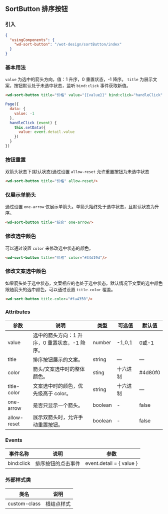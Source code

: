 ## SortButton 排序按钮

### 引入

```json
{
  "usingComponents": {
    "wd-sort-button": "/wot-design/sortButton/index"
  }
}

```

### 基本用法

`value` 为选中的箭头方向，值：1 升序，0 重置状态，-1 降序。 `title` 为展示文案，按钮默认处于未选中状态，监听 `bind:click` 事件获取新值。

```html
<wd-sort-button title="价格" value="{{value}}" bind:click="handleClick" />
```

```javascript
Page({
  data: {
    value: -1
  },
  handleClick (event) {
    this.setData({
      value: event.detail.value
    })
  }
})
```

### 按钮重置

双箭头状态下(默认状态)通过设置 `allow-reset` 允许重置按钮为未选中状态

```html
<wd-sort-button title="价格" allow-reset/>
```

### 仅展示单箭头

通过设置 `one-arrow` 仅展示单箭头。单箭头始终处于选中状态，且默认状态为升序。

```html
<wd-sort-button title="综合" one-arrow/>
```

### 修改选中颜色

可以通过设置 `color` 来修改选中状态的颜色。

```html
<wd-sort-button title="价格" color="#34d19d"/>
```
### 修改文案选中颜色

如果箭头处于选中状态，文案相应的也处于选中状态。默认情况下文案的选中颜色跟随箭头的选中颜色，可以通过设置 `title-color` 覆盖。

```html
<wd-sort-button title-color="#fa4350"/>
```

### Attributes

| 参数      | 说明                                 | 类型      | 可选值       | 默认值   |
|---------- |------------------------------------ |---------- |------------- |-------- |
| value | 选中的箭头方向：1 升序，0 重置状态，-1 降序。 | number | -1,0,1 | 0或-1 |
| title | 排序按钮展示的文案。 | string | — |	— |
| color | 箭头/文案选中时的整体颜色。 | sting | 十六进制 | #4d80f0 |
| title-color | 文案选中时的颜色，优先级高于 color。 | string | 十六进制 |	— |
| one-arrow | 是否只显示一个箭头。 | boolean |	- |	false |
| allow-reset | 展示双箭头时，允许手动重置按钮。 | boolean | - | false |

### Events

| 事件名称      | 说明                                 | 参数     |
|------------- |------------------------------------ |-------- |
| bind:click | 排序按钮的点击事件 | event.detail = { value } |

### 外部样式类
| 类名     | 说明                |
|---------|---------------------|
| custom-class | 根结点样式 |